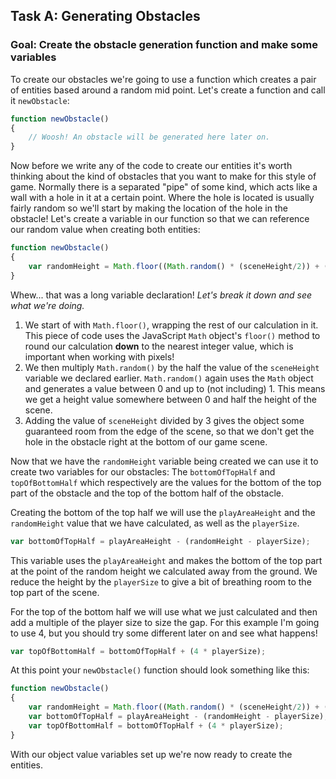 ## Task A: Generating Obstacles

### Goal: Create the obstacle generation function and make some variables

To create our obstacles we're going to use a function which creates a pair of entities based around a random mid point. Let's create a function and call it `newObstacle`:

```javascript
function newObstacle()
{
    // Woosh! An obstacle will be generated here later on.
}
```

Now before we write any of the code to create our entities it's worth thinking about the kind of obstacles that you want to make for this style of game. Normally there is a separated "pipe" of some kind, which acts like a wall with a hole in it at a certain point. Where the hole is located is usually fairly random so we'll start by making the location of the hole in the obstacle! Let's create a variable in our function so that we can reference our random value when creating both entities:

```javascript
function newObstacle()
{
    var randomHeight = Math.floor((Math.random() * (sceneHeight/2)) + (sceneHeight/3));
}
```

Whew... that was a long variable declaration! *Let's break it down and see what we're doing.* 

1.  We start of with `Math.floor()`, wrapping the rest of our calculation in it. This piece of code uses the JavaScript `Math` object's `floor()` method to round our calculation **down** to the nearest integer value, which is important when working with pixels!
2.  We then multiply `Math.random()` by the half the value of the `sceneHeight` variable we declared earlier. `Math.random()` again uses the `Math` object and generates a value between 0 and up to (not including) 1. This means we get a height value somewhere between 0 and half the height of the scene.
3.  Adding the value of `sceneHeight` divided by 3 gives the object some guaranteed room from the edge of the scene, so that we don't get the hole in the obstacle right at the bottom of our game scene.

Now that we have the `randomHeight` variable being created we can use it to create two variables for our obstacles: The `bottomOfTopHalf` and `topOfBottomHalf` which respectively are the values for the bottom of the top part of the obstacle and the top of the bottom half of the obstacle.

Creating the bottom of the top half we will use the `playAreaHeight` and the `randomHeight` value that we have calculated, as well as the `playerSize`.

```javascript
var bottomOfTopHalf = playAreaHeight - (randomHeight - playerSize);
```

This variable uses the `playAreaHeight` and makes the bottom of the top part at the point of the random height we calculated away from the ground. We reduce the height by the `playerSize` to give a bit of breathing room to the top part of the scene.

For the top of the bottom half we will use what we just calculated and then add a multiple of the player size to size the gap. For this example I'm going to use 4, but you should try some different later on and see what happens!

```javascript
var topOfBottomHalf = bottomOfTopHalf + (4 * playerSize);
```

At this point your `newObstacle()` function should look something like this:

```javascript
function newObstacle()
{
    var randomHeight = Math.floor((Math.random() * (sceneHeight/2)) + (sceneHeight/3));
    var bottomOfTopHalf = playAreaHeight - (randomHeight - playerSize);
    var topOfBottomHalf = bottomOfTopHalf + (4 * playerSize);
}
```

With our object value variables set up we're now ready to create the entities.
